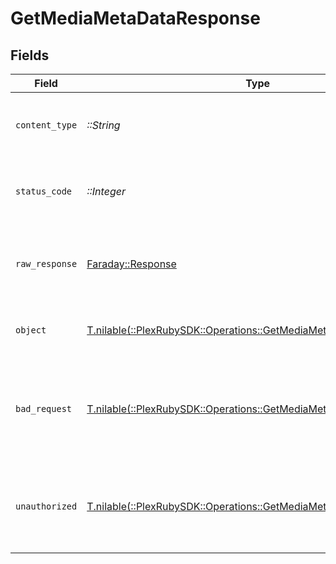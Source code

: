 # GetMediaMetaDataResponse


## Fields

| Field                                                                                                                         | Type                                                                                                                          | Required                                                                                                                      | Description                                                                                                                   |
| ----------------------------------------------------------------------------------------------------------------------------- | ----------------------------------------------------------------------------------------------------------------------------- | ----------------------------------------------------------------------------------------------------------------------------- | ----------------------------------------------------------------------------------------------------------------------------- |
| `content_type`                                                                                                                | *::String*                                                                                                                    | :heavy_check_mark:                                                                                                            | HTTP response content type for this operation                                                                                 |
| `status_code`                                                                                                                 | *::Integer*                                                                                                                   | :heavy_check_mark:                                                                                                            | HTTP response status code for this operation                                                                                  |
| `raw_response`                                                                                                                | [Faraday::Response](https://www.rubydoc.info/gems/faraday/Faraday/Response)                                                   | :heavy_check_mark:                                                                                                            | Raw HTTP response; suitable for custom response parsing                                                                       |
| `object`                                                                                                                      | [T.nilable(::PlexRubySDK::Operations::GetMediaMetaDataResponseBody)](../../models/operations/getmediametadataresponsebody.md) | :heavy_minus_sign:                                                                                                            | The metadata of the library item.                                                                                             |
| `bad_request`                                                                                                                 | [T.nilable(::PlexRubySDK::Operations::GetMediaMetaDataBadRequest)](../../models/operations/getmediametadatabadrequest.md)     | :heavy_minus_sign:                                                                                                            | Bad Request - A parameter was not specified, or was specified incorrectly.                                                    |
| `unauthorized`                                                                                                                | [T.nilable(::PlexRubySDK::Operations::GetMediaMetaDataUnauthorized)](../../models/operations/getmediametadataunauthorized.md) | :heavy_minus_sign:                                                                                                            | Unauthorized - Returned if the X-Plex-Token is missing from the header or query.                                              |